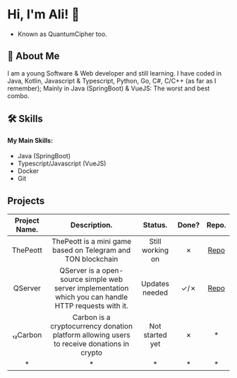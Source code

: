 
# Hi, I'm Ali! 👋
- Known as QuantumCipher too.

## 🚀 About Me
I am a young Software & Web developer and still learning. I have coded in Java, Kotlin, Javascript & Typescript, Python, Go, C#, C/C++ (as far as I remember); Mainly in Java (SpringBoot) & VueJS: The worst and best combo.


## 🛠 Skills
#### My Main Skills:
- Java (SpringBoot)
- Typescript/Javascript (VueJS)
- Docker
- Git

## Projects
| **Project Name.** 	|                                            **Description.**                                            	|    **Status.**   	| **Done?** 	|                   **Repo.**                   	|
|:-----------------:	|:------------------------------------------------------------------------------------------------------:	|:----------------:	|:---------:	|:---------------------------------------------:	|
|      ThePeott     	|                      ThePeott is a mini game based on Telegram and TON blockchain                      	| Still working on 	|     ✗     	| [Repo](https://github.com/qu-cipher/thePeott) 	|
|      QServer      	| QServer is a open-source simple web server implementation which you can handle HTTP requests with it.  	|  Updates needed  	|    ✓/✗    	|  [Repo](https://github.com/qu-cipher/QServer) 	|
|      ₁₂Carbon     	|       Carbon is a cryptocurrency donation platform allowing users to receive donations in crypto       	|  Not started yet 	|     ✗     	|                       *                       	|
|         *         	|                                                    *                                                   	|         *        	|     *     	|                       *                       	|
